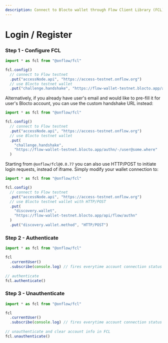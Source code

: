 ```yaml
---
description: Connect to Blocto wallet through Flow Client Library (FCL)
---
```


# Login / Register

### Step 1 - Configure FCL

```javascript
import * as fcl from "@onflow/fcl"

fcl.config()
  // connect to Flow testnet
  .put("accessNode.api", "https://access-testnet.onflow.org")
  // use Blocto testnet wallet
  .put("challenge.handshake", "https://flow-wallet-testnet.blocto.app/authn")
```

Alternatively, if you already have user's email and would like to pre-fill it for user's Blocto account, you can use the custom handshake URL instead:

```javascript
import * as fcl from "@onflow/fcl"

fcl.config()
  // connect to Flow testnet
  .put("accessNode.api", "https://access-testnet.onflow.org")
  // use Blocto testnet wallet
  .put(
    "challenge.handshake",
    "https://flow-wallet-testnet.blocto.app/authn/-/user@some.where"
  )
```

Starting from `@onflow/fcl@0.0.77` you can also use HTTP/POST to initiate login requests, instead of iframe.  Simply modify your wallet connection to:

```javascript
import * as fcl from "@onflow/fcl"

fcl.config()
  // connect to Flow testnet
  .put("accessNode.api", "https://access-testnet.onflow.org")
  // use Blocto testnet wallet with HTTP/POST
  .put(
    "discovery.wallet",
    "https://flow-wallet-testnet.blocto.app/api/flow/authn"
  )
  .put("discovery.wallet.method", "HTTP/POST")
```

### Step 2 - Authenticate

```javascript
import * as fcl from "@onflow/fcl"

fcl
  .currentUser()
  .subscribe(console.log) // fires everytime account connection status updates
  
// authenticate
fcl.authenticate()
```

### Step 3 - Unauthenticate

```javascript
import * as fcl from "@onflow/fcl"

fcl
  .currentUser()
  .subscribe(console.log) // fires everytime account connection status updates
  
// unauthenticate and clear account info in FCL
fcl.unauthenticate()
```

